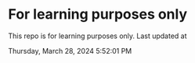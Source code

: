 # For learning purposes only
This repo is for learning purposes only.
Last updated at

Thursday, March 28, 2024 5:52:01 PM

